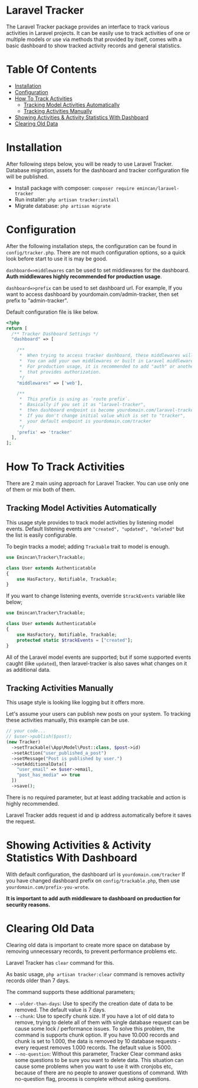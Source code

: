 # Laravel Tracker

The Laravel Tracker package provides an interface to track various activities in Laravel projects. It can be easily use to track activities of one or multiple models or use via methods that provided by itself, comes with a basic dashboard to show tracked activity records and general statistics.

# Table Of Contents

- [Installation](#installation)
- [Configuration](#configuration)
- [How To Track Activities](#how-to-track-activities)
  * [Tracking Model Activities Automatically](#tracking-model-activities-automatically)
  * [Tracking Activities Manually](#tracking-activities-manually)
- [Showing Activities & Activity Statistics With Dashboard](#showing-activities---activity-statistics-with-dashboard)
- [Clearing Old Data](#clearing-old-data)
 
# Installation

After following steps below, you will be ready to use Laravel Tracker. Database migration, assets for the dashboard and tracker configuration file will be published. 

* Install package with composer: `composer require emincan/laravel-tracker`
* Run installer: `php artisan tracker:install`
* Migrate database: `php artisan migrate` 

# Configuration

After the following installation steps, the configuration can be found in `config/tracker.php`. There are not much configuration options, so a quick look before start to use it is may be good.

`dashboard=>middlewares` can be used to set middlewares for the dashboard. **Auth middlewares highly recommended for production usage**.

`dashboard=>prefix` can be used to set dashboard url. For example, If you want to access dashboard by yourdomain.com/admin-tracker, then set prefix to "admin-tracker".

Default configuration file is like below.

```php
<?php
return [
  /** Tracker Dashboard Settings */
  "dashboard" => [

    /**
     *  When trying to access tracker dashboard, these middlewares will be used.
     *  You can add your own middlewares or built in Laravel middlewares here.
     *  For production usage, it is recommended to add "auth" or another middleware
     *  that provides authorization.
     */
    "middlewares" => ['web'],

    /**
     *  This prefix is using as `route prefix`.
     *  Basically if you set it as "laravel-tracker",
     *  then dashboard endpoint is become yourdomain.com/laravel-tracker.
     *  If you don't change initial value which is set to "tracker",
     *  your default endpoint is yourdomain.com/tracker  
     */
    'prefix' => 'tracker'
  ],
];
```
# How To Track Activities

There are 2 main using approach for Laravel Tracker. You can use only one of them or mix both of them.

## Tracking Model Activities Automatically

This usage style provides to track model activities by listening model events. Default listening events are `"created", "updated", "deleted"` but the list is easily configurable.

To begin tracks a model; adding `Trackable` trait to model is enough.

```php
use Emincan\Tracker\Trackable;

class User extends Authenticatable
{
    use HasFactory, Notifiable, Trackable;
}
```

If you want to change listening events, override `$trackEvents` variable like below;

```php
use Emincan\Tracker\Trackable;

class User extends Authenticatable
{
    use HasFactory, Notifiable, Trackable;
    protected static $trackEvents = ["created"];
}
```

All of the Laravel model events are supported; but if some supported events caught (like `updated`), then laravel-tracker is also saves what changes on it as additional data. 

 
## Tracking Activities Manually

This usage style is looking like logging but it offers more.   

Let's assume your users can publish new posts on your system. To tracking these activities manually, this example can be use.

```php
// your code...
// $user->publish($post);
(new Tracker)
  ->setTrackable(\App\Model\Post::class, $post->id)  
  ->setAction("user_published_a_post")  
  ->setMessage("Post is published by user.")  
  ->setAdditionalData([
    "user_email" => $user->email,
    "post_has_media" => true
  ])  
  ->save();
```
There is no required parameter, but at least adding trackable and action is highly recommended.

Laravel Tracker adds request id and ip address automatically before it saves the request.

# Showing Activities & Activity Statistics With Dashboard

With default configuration, the dashboard url is `yourdomain.com/tracker` 
If you have changed dashboard prefix on `config/trackable.php`, then use `yourdomain.com/prefix-you-wrote`.

**It is important to add auth middleware to dashboard on production for security reasons.**

# Clearing Old Data

Clearing old data is important to create more space on database by removing unnecessary records, to prevent performance problems etc. 

Laravel Tracker has `clear` command for this.

As basic usage, `php artisan tracker:clear` command is removes activity records older than 7 days.

The command supports these additional parameters;

* `--older-than-days`: Use to specify the creation date of data to be removed. The default value is 7 days. 
* `--chunk`: Use to specify chunk size. If you have a lot of old data to remove, trying to delete all of them with single database request can be cause some lock / performance issues. To solve this problem, the command is supports chunk option. If you have 10.000 records and chunk is set to 1.000, the data is removed by 10 database requests - every request removes 1.000 records. The default value is 5000.
* `--no-question`: Without this parameter, Tracker Clear command asks some questions to be sure you want to delete data. This situation can cause some problems when you want to use it with cronjobs etc, because of there are no people to answer questions of command. With no-question flag, process is complete without asking questions.


